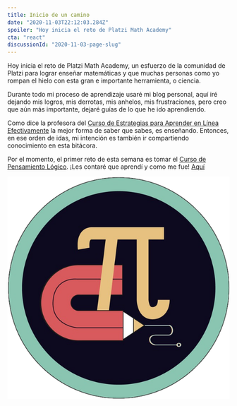 ```yaml
---
title: Inicio de un camino
date: "2020-11-03T22:12:03.284Z"
spoiler: "Hoy inicia el reto de Platzi Math Academy"
cta: "react"
discussionId: "2020-11-03-page-slug"
---
```


Hoy inicia el reto de Platzi Math Academy, un esfuerzo de la comunidad de Platzi para lograr enseñar matemáticas y que muchas personas como yo rompan el hielo con esta gran e importante herramienta, o ciencia.

Durante todo mi proceso de aprendizaje usaré mi blog personal, aquí iré dejando mis logros, mis derrotas, mis anhelos, mis frustraciones, pero creo que aún más importante, dejaré guías de lo que he ido aprendiendo.

Como dice la profesora del [Curso de Estrategias para Aprender en Línea Efectivamente](https://platzi.com/cursos/aprender/) la mejor forma de saber que sabes, es enseñando. Entonces, en ese orden de idas, mi intención es también ir compartiendo conocimiento en esta bitácora.

Por el momento, el primer reto de esta semana es tomar el [Curso de Pensamiento Lógico](https://platzi.com/clases/pensamiento-logico/). ¡Les contaré que aprendí y como me fue! [Aquí](/uso-notacion-matematica/)

![imagen_matematica](./pensa_logico.png)
